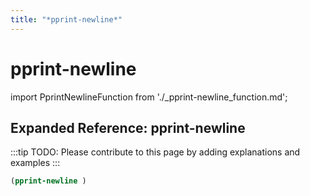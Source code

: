 ```yaml
---
title: "*pprint-newline*"
---
```


# pprint-newline

import PprintNewlineFunction from './_pprint-newline_function.md';

<PprintNewlineFunction />

## Expanded Reference: pprint-newline

:::tip
TODO: Please contribute to this page by adding explanations and examples
:::

```lisp
(pprint-newline )
```
